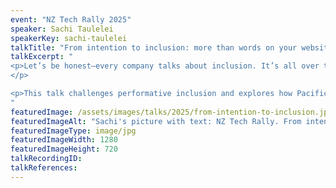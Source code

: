 ```yaml
---
event: "NZ Tech Rally 2025"
speaker: Sachi Taulelei
speakerKey: sachi-taulelei
talkTitle: "From intention to inclusion: more than words on your website"
talkExcerpt: "  
<p>Let’s be honest—every company talks about inclusion. It’s all over their websites, in their values statements, and tucked neatly into their annual reports. But when you look beyond the words, what’s actually changing? 
</p>

<p>This talk challenges performative inclusion and explores how Pacific and traditional wisdoms can help us rethink leadership, systems, and culture—because when people belong, they move mountains.</p>
"
featuredImage: /assets/images/talks/2025/from-intention-to-inclusion.jpg
featuredImageAlt: "Sachi's picture with text: NZ Tech Rally. From intention to inclusion. A talk by Sachi Taulelei, Founder @ Humble"
featuredImageType: image/jpg
featuredImageWidth: 1280
featuredImageHeight: 720
talkRecordingID:  
talkReferences:  
---
```

